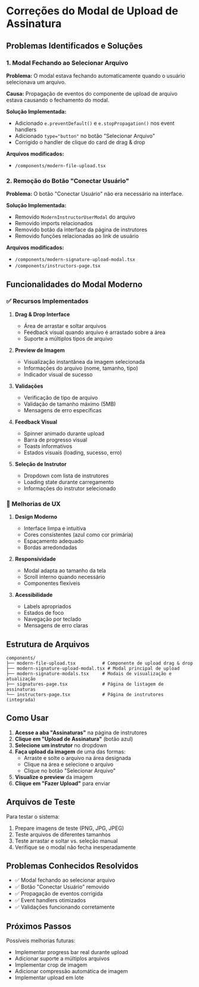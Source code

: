 # Correções do Modal de Upload de Assinatura

## Problemas Identificados e Soluções

### 1. Modal Fechando ao Selecionar Arquivo

**Problema:** O modal estava fechando automaticamente quando o usuário selecionava um arquivo.

**Causa:** Propagação de eventos do componente de upload de arquivo estava causando o fechamento do modal.

**Solução Implementada:**
- Adicionado `e.preventDefault()` e `e.stopPropagation()` nos event handlers
- Adicionado `type="button"` no botão "Selecionar Arquivo"
- Corrigido o handler de clique do card de drag & drop

**Arquivos modificados:**
- `/components/modern-file-upload.tsx`

### 2. Remoção do Botão "Conectar Usuário"

**Problema:** O botão "Conectar Usuário" não era necessário na interface.

**Solução Implementada:**
- Removido `ModernInstructorUserModal` do arquivo
- Removido imports relacionados
- Removido botão da interface da página de instrutores
- Removido funções relacionadas ao link de usuário

**Arquivos modificados:**
- `/components/modern-signature-upload-modal.tsx`
- `/components/instructors-page.tsx`

## Funcionalidades do Modal Moderno

### ✅ Recursos Implementados

1. **Drag & Drop Interface**
   - Área de arrastar e soltar arquivos
   - Feedback visual quando arquivo é arrastado sobre a área
   - Suporte a múltiplos tipos de arquivo

2. **Preview de Imagem**
   - Visualização instantânea da imagem selecionada
   - Informações do arquivo (nome, tamanho, tipo)
   - Indicador visual de sucesso

3. **Validações**
   - Verificação de tipo de arquivo
   - Validação de tamanho máximo (5MB)
   - Mensagens de erro específicas

4. **Feedback Visual**
   - Spinner animado durante upload
   - Barra de progresso visual
   - Toasts informativos
   - Estados visuais (loading, sucesso, erro)

5. **Seleção de Instrutor**
   - Dropdown com lista de instrutores
   - Loading state durante carregamento
   - Informações do instrutor selecionado

### 🎨 Melhorias de UX

1. **Design Moderno**
   - Interface limpa e intuitiva
   - Cores consistentes (azul como cor primária)
   - Espaçamento adequado
   - Bordas arredondadas

2. **Responsividade**
   - Modal adapta ao tamanho da tela
   - Scroll interno quando necessário
   - Componentes flexíveis

3. **Acessibilidade**
   - Labels apropriados
   - Estados de foco
   - Navegação por teclado
   - Mensagens de erro claras

## Estrutura de Arquivos

```
components/
├── modern-file-upload.tsx          # Componente de upload drag & drop
├── modern-signature-upload-modal.tsx # Modal principal de upload
├── modern-signature-modals.tsx     # Modais de visualização e atualização
├── signatures-page.tsx             # Página de listagem de assinaturas
└── instructors-page.tsx            # Página de instrutores (integrada)
```

## Como Usar

1. **Acesse a aba "Assinaturas"** na página de instrutores
2. **Clique em "Upload de Assinatura"** (botão azul)
3. **Selecione um instrutor** no dropdown
4. **Faça upload da imagem** de uma das formas:
   - Arraste e solte o arquivo na área designada
   - Clique na área e selecione o arquivo
   - Clique no botão "Selecionar Arquivo"
5. **Visualize o preview** da imagem
6. **Clique em "Fazer Upload"** para enviar

## Arquivos de Teste

Para testar o sistema:
1. Prepare imagens de teste (PNG, JPG, JPEG)
2. Teste arquivos de diferentes tamanhos
3. Teste arrastar e soltar vs. seleção manual
4. Verifique se o modal não fecha inesperadamente

## Problemas Conhecidos Resolvidos

- ✅ Modal fechando ao selecionar arquivo
- ✅ Botão "Conectar Usuário" removido
- ✅ Propagação de eventos corrigida
- ✅ Event handlers otimizados
- ✅ Validações funcionando corretamente

## Próximos Passos

Possíveis melhorias futuras:
- Implementar progress bar real durante upload
- Adicionar suporte a múltiplos arquivos
- Implementar crop de imagem
- Adicionar compressão automática de imagem
- Implementar upload em lote
